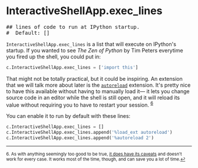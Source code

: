 # InteractiveShellApp.exec_lines

<pre class="output">
## lines of code to run at IPython startup.
#  Default: []
</pre>

`InteractiveShellApp.exec_lines` is a list that will execute on IPython's startup. If you wanted to see *The Zen of Python* by Tim Peters everytime you fired up the shell, you could put in:

```python
c.InteractiveShellApp.exec_lines = ['import this']
```

That might not be totally practical, but it could be inspiring. An extension that we will talk more about later is the [`autoreload`](../magic/autoreload.md) extension. It's pretty nice to have this available without having to manually load it— it lets you change source code in an editor while the shell is still open, and it will reload its value without requiring you to have to restart your session. <sup class="footnote-reference"><a href="#fn6" id="ref6">6</a></sup>

You can enable it to run by default with these lines:

```python
c.InteractiveShellApp.exec_lines = []
c.InteractiveShellApp.exec_lines.append('%load_ext autoreload')
c.InteractiveShellApp.exec_lines.append('%autoreload 2')    
```

---

<sup class="footnote-definition" id="fn6">6. As with anything seemingly too good to be true, [it does have its caveats](https://ipython.org/ipython-doc/stable/config/extensions/autoreload.html#caveats) and doesn't work for every case. It works most of the time, though, and can save you a lot of time.<a href="#ref6" title="Jump back to footnote 6 in the text.">↩</a></sup>
